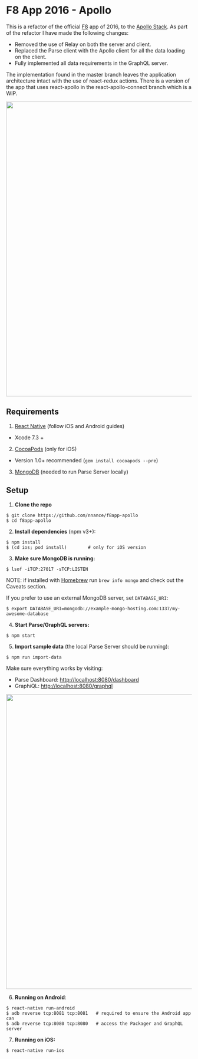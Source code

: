 # F8 App 2016 - Apollo

This is a refactor of the official [F8](https://fbf8.com/) app of 2016, to the [Apollo Stack](http://www.apollostack.com/). As part of the refactor I have made the following changes:

* Removed the use of Relay on both the server and client.
* Replaced the Parse client with the Apollo client for all the data loading on the client.
* Fully implemented all data requirements in the GraphQL server.

The implementation found in the master branch leaves the application architecture intact with the use of react-redux actions.  There is a version of the app that uses react-apollo in the react-apollo-connect branch which is a WIP.

<img src=".github/screenshot-app@2x.png" width="800">

## Requirements

1. [React Native](http://facebook.github.io/react-native/docs/getting-started.html) (follow iOS and Android guides)
  - Xcode 7.3 +
2. [CocoaPods](http://cocoapods.org) (only for iOS)
  - Version 1.0+ recommended (`gem install cocoapods --pre`)
3. [MongoDB](https://www.mongodb.org/downloads) (needed to run Parse Server locally)

## Setup

1. **Clone the repo**

  ```
  $ git clone https://github.com/nnance/f8app-apollo
  $ cd f8app-apollo
  ```

2. **Install dependencies** (npm v3+):

  ```
  $ npm install
  $ (cd ios; pod install)        # only for iOS version
  ```

3. **Make sure MongoDB is running:**

  ```
  $ lsof -iTCP:27017 -sTCP:LISTEN
  ```

  NOTE: if installed with [Homebrew](http://brew.sh/) run `brew info mongo` and
  check out the Caveats section.

  If you prefer to use an external MongoDB server, set `DATABASE_URI`:

  ```
  $ export DATABASE_URI=mongodb://example-mongo-hosting.com:1337/my-awesome-database
  ```

4. **Start Parse/GraphQL servers:**

  ```
  $ npm start
  ```

5. **Import sample data** (the local Parse Server should be running):

  ```
  $ npm run import-data
  ```

  Make sure everything works by visiting:

  * Parse Dashboard: [http://localhost:8080/dashboard](http://localhost:8080/dashboard)
  * Graph*i*QL: [http://localhost:8080/graphql](http://localhost:8080/graphql?query=query+%7B%0A++schedule+%7B%0A++++title%0A++++speakers+%7B%0A++++++name%0A++++++title%0A++++%7D%0A++++location+%7B%0A++++++name%0A++++%7D%0A++%7D%0A%7D)

  <img src=".github/screenshot-server@2x.png" width="800">


6. **Running on Android**:

  ```
  $ react-native run-android
  $ adb reverse tcp:8081 tcp:8081   # required to ensure the Android app can
  $ adb reverse tcp:8080 tcp:8080   # access the Packager and GraphQL server
  ```


7. **Running on iOS:**

  ```
  $ react-native run-ios
  ```
